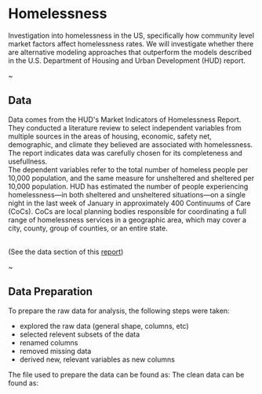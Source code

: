 # Homelessness
Investigation into homelessness in the US, specifically how community level market factors affect homelessness rates. We will investigate whether there are alternative modeling approaches that outperform the models described in the U.S. Department of Housing and Urban Development (HUD) report.

~

## Data

Data comes from the HUD's Market Indicators of Homelessness Report. They conducted a literature review to select independent variables from multiple sources in the areas of housing, economic, safety net, demographic, and climate they believed are associated with homelessness. The report indicates data was carefully chosen for its completeness and usefullness. <br>
The dependent variables refer to the total number of homeless people per 10,000 population, and the same measure for unsheltered and sheltered per 10,000 population. HUD has estimated the number of people experiencing homelessness—in both sheltered and unsheltered situations—on a single night in the last week of January in approximately 400 Continuums of Care (CoCs). CoCs are local planning bodies responsible for coordinating a full range of homelessness services in a geographic area, which may cover a city, county, group of counties, or an entire state.

<br> (See the data section of this [report](https://www.huduser.gov/portal/sites/default/files/pdf/Market-Predictors-of-Homelessness.pdf))

~

## Data Preparation 

To prepare the raw data for analysis, the following steps were taken:
  - explored the raw data (general shape, columns, etc)
  - selected relevent subsets of the data
  - renamed columns
  - removed missing data
  - derived new, relevant variables as new columns

The file used to prepare the data can be found as:
The clean data can be found as: 
